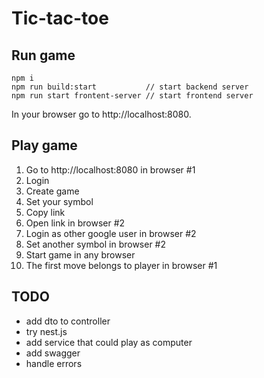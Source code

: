 # Tic-tac-toe

## Run game

```
npm i
npm run build:start           // start backend server
npm run start frontent-server // start frontend server
```
In your browser go to http://localhost:8080.

## Play game

1. Go to http://localhost:8080 in browser #1
2. Login
3. Create game
4. Set your symbol
5. Copy link
6. Open link in browser #2
7. Login as other google user in browser #2
8. Set another symbol in browser #2
9. Start game in any browser
10. The first move belongs to player in browser #1

## TODO
- add dto to controller
- try nest.js
- add service that could play as computer
- add swagger
- handle errors